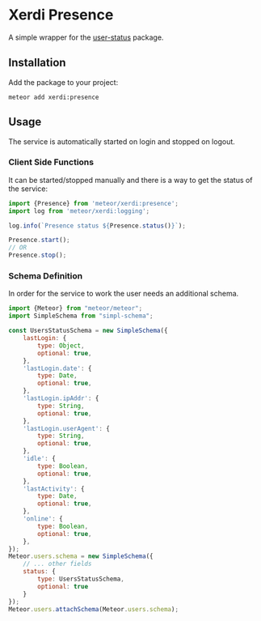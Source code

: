 # Xerdi Presence

A simple wrapper for the [user-status](https://github.com/Meteor-Community-Packages/meteor-user-status) package.

## Installation

Add the package to your project:
```shell
meteor add xerdi:presence
```

## Usage
The service is automatically started on login and stopped on logout.

### Client Side Functions
It can be started/stopped manually and there is a way to get the status of the service:
```javascript
import {Presence} from 'meteor/xerdi:presence';
import log from 'meteor/xerdi:logging';

log.info(`Presence status ${Presence.status()}`);

Presence.start();
// OR
Presence.stop();
```

### Schema Definition
In order for the service to work the user needs an additional schema.
```javascript
import {Meteor} from "meteor/meteor";
import SimpleSchema from "simpl-schema";

const UsersStatusSchema = new SimpleSchema({
    lastLogin: {
        type: Object,
        optional: true,
    },
    'lastLogin.date': {
        type: Date,
        optional: true,
    },
    'lastLogin.ipAddr': {
        type: String,
        optional: true,
    },
    'lastLogin.userAgent': {
        type: String,
        optional: true,
    },
    'idle': {
        type: Boolean,
        optional: true,
    },
    'lastActivity': {
        type: Date,
        optional: true,
    },
    'online': {
        type: Boolean,
        optional: true,
    },
});
Meteor.users.schema = new SimpleSchema({
    // ... other fields
    status: {
        type: UsersStatusSchema,
        optional: true
    }
});
Meteor.users.attachSchema(Meteor.users.schema);
```
